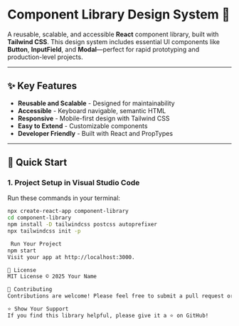# Component Library Design System 🌟

A reusable, scalable, and accessible **React** component library, built with **Tailwind CSS**. This design system includes essential UI components like **Button**, **InputField**, and **Modal**—perfect for rapid prototyping and production-level projects.

---

## ✨ Key Features

- **Reusable and Scalable** - Designed for maintainability
- **Accessible** - Keyboard navigable, semantic HTML
- **Responsive** - Mobile-first design with Tailwind CSS
- **Easy to Extend** - Customizable components
- **Developer Friendly** - Built with React and PropTypes

---

## 🚀 Quick Start

### 1. Project Setup in Visual Studio Code

Run these commands in your terminal:

```bash
npx create-react-app component-library
cd component-library
npm install -D tailwindcss postcss autoprefixer
npx tailwindcss init -p

 Run Your Project
npm start
Visit your app at http://localhost:3000.

📄 License
MIT License © 2025 Your Name

🤝 Contributing
Contributions are welcome! Please feel free to submit a pull request or open an issue.

⭐️ Show Your Support
If you find this library helpful, please give it a ⭐️ on GitHub!
